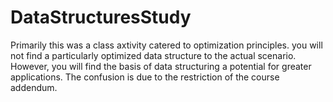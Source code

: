 # DataStructuresStudy
Primarily this was a class axtivity catered to optimization principles. you will not find a particularly optimized data structure to the actual scenario. However, you will find the basis of data structuring a potential for greater applications. The confusion is due to the restriction of the course addendum.
